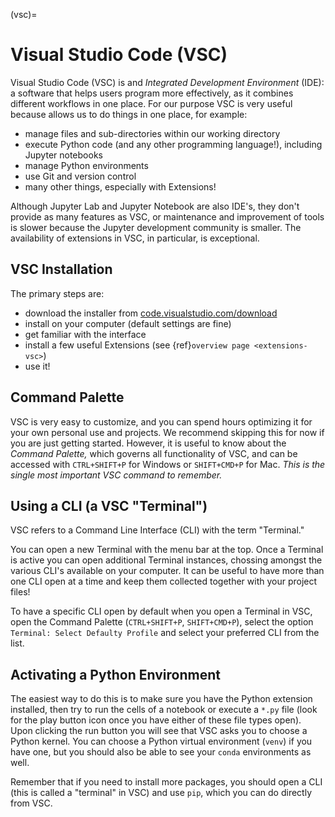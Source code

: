 (vsc)=
# Visual Studio Code (VSC)

Visual Studio Code (VSC) is and _Integrated Development Environment_ (IDE): a software that helps users program more effectively, as it combines different workflows in one place. For our purpose VSC is very useful because allows us to do things in one place, for example:
- manage files and sub-directories within our working directory
- execute Python code (and any other programming language!), including Jupyter notebooks
- manage Python environments
- use Git and version control
- many other things, especially with Extensions!

Although Jupyter Lab and Jupyter Notebook are also IDE's, they don't provide as many features as VSC, or maintenance and improvement of tools is slower because the Jupyter development community is smaller. The availability of extensions in VSC, in particular, is exceptional. 

## VSC Installation

The primary steps are:
- download the installer from [code.visualstudio.com/download](https://code.visualstudio.com/download)
- install on your computer (default settings are fine)
- get familiar with the interface
- install a few useful Extensions (see {ref}`overview page <extensions-vsc>`)
- use it!

## Command Palette

VSC is very easy to customize, and you can spend hours optimizing it for your own personal use and projects. We recommend skipping this for now if you are just getting started. However, it is useful to know about the _Command Palette,_ which governs all functionality of VSC, and can be accessed with `CTRL+SHIFT+P` for Windows or `SHIFT+CMD+P` for Mac. _This is the single most important VSC command to remember._

## Using a CLI (a VSC "Terminal")

VSC refers to a Command Line Interface (CLI) with the term "Terminal."

You can open a new Terminal with the menu bar at the top. Once a Terminal is active you can open additional Terminal instances, chossing amongst the various CLI's available on your computer. It can be useful to have more than one CLI open at a time and keep them collected together with your project files!

To have a specific CLI open by default when you open a Terminal in VSC, open the Command Palette (`CTRL+SHIFT+P`, `SHIFT+CMD+P`), select the option `Terminal: Select Defaulty Profile` and select your preferred CLI from the list.

## Activating a Python Environment

The easiest way to do this is to make sure you have the Python extension installed, then try to run the cells of a notebook or execute a `*.py` file (look for the play button icon once you have either of these file types open). Upon clicking the run button you will see that VSC asks you to choose a Python kernel. You can choose a Python virtual environment (`venv`) if you have one, but you should also be able to see your `conda` environments as well.

Remember that if you need to install more packages, you should open a CLI (this is called a "terminal" in VSC) and use `pip`, which you can do directly from VSC.